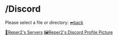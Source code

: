 # /Discord
Please select a file or directory:
[⬅back]()

[📁Reper2's Servers]()
[🖼Reper2's Discord Profile Picture](https://github.com/Reper2/Downloadable-Files/blob/master/Discord/Reper2_discordPfp_001.png)